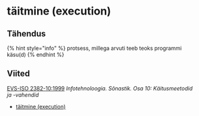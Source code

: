 # täitmine \(execution\)

## Tähendus

{% hint style="info" %}
protsess, millega arvuti teeb teoks programmi käsu\(d\)
{% endhint %}

## Viited

[EVS-ISO 2382-10:1999](https://www.evs.ee/et/evs-iso-2382-10-1999) _Infotehnoloogia. Sõnastik. Osa 10: Käitusmeetodid ja -vahendid_

* [täitmine \(execution\) ](http://www.eki.ee/dict/its/index.cgi?Q=D1AB7116-6C03-1014-88DC-FC5F0DBED45A&F=GUID&C01=1&C02=0&C10=1)

